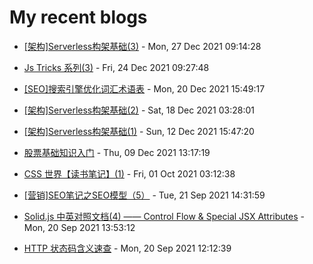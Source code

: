 # My recent blogs 
- [[架构]Serverless构架基础(3)](https://www.jonsam.site/2021/12/27/serverless-3/) - Mon, 27 Dec 2021 09:14:28 

- [Js Tricks 系列(3)](https://www.jonsam.site/2021/12/24/js-tricks-%e7%b3%bb%e5%88%973/) - Fri, 24 Dec 2021 09:27:48 

- [[SEO]搜索引擎优化词汇术语表](https://www.jonsam.site/2021/12/20/seo-concept/) - Mon, 20 Dec 2021 15:49:17 

- [[架构]Serverless构架基础(2)](https://www.jonsam.site/2021/12/18/serverless-2/) - Sat, 18 Dec 2021 03:28:01 

- [[架构]Serverless构架基础(1)](https://www.jonsam.site/2021/12/12/serverless-1/) - Sun, 12 Dec 2021 15:47:20 

- [股票基础知识入门](https://www.jonsam.site/2021/12/09/stock-basic/) - Thu, 09 Dec 2021 13:17:19 

- [CSS 世界【读书笔记】(1)](https://www.jonsam.site/2021/10/01/css-world-1/) - Fri, 01 Oct 2021 03:12:38 

- [[营销]SEO笔记之SEO模型（5）](https://www.jonsam.site/2021/09/21/seo-model/) - Tue, 21 Sep 2021 14:31:59 

- [Solid.js 中英对照文档(4) —— Control Flow & Special JSX Attributes](https://www.jonsam.site/2021/09/20/solid-js-control-flow-special-jsx-attributes/) - Mon, 20 Sep 2021 13:53:12 

- [HTTP 状态码含义速查](https://www.jonsam.site/2021/09/20/http-code-meaning/) - Mon, 20 Sep 2021 12:12:39 
